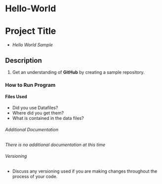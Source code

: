# Hello-World
# **Project Title**
- *Hello World Sample*
## Description
1. Get an understanding of **GitHub** by creating a sample repository. 
### How to Run Program
#### Files Used
- Did you use Datafiles?
- Where did you get them?
- What is contained in the data files?
###### Additional Documentation
*There is no additional documentation at this time*
###### Versioning
- Discuss any versioning used if you are making changes throughout the process of your code. 
